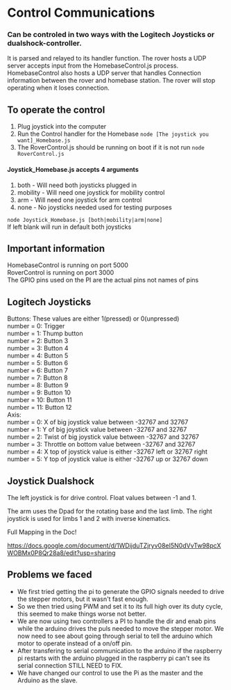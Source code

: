 # Control Communications  
### Can be controled in two ways with the Logitech Joysticks or dualshock-controller.  
 It is parsed and relayed to its handler function.  The rover hosts a UDP server accepts input from the HomebaseControl.js process. HomebaseControl also hosts a UDP server that handles Connection information between the rover and homebase station.  The rover will stop operating when it loses connection.  

## To operate the control  
1. Plug joystick into the computer
2. Run the Control handler for the Homebase  ```node [The joystick you want]_Homebase.js```
3. The RoverControl.js should be running on boot if it is not run  ```node RoverControl.js```  

#### Joystick_Homebase.js accepts 4 arguments
1. both - Will need both joysticks plugged in  
2. mobility - Will need one joystick for mobility control  
3. arm - Will need one joystick for arm control  
4. none - No joysticks needed used for testing purposes  

```node Joystick_Homebase.js [both|mobility|arm|none]```  
If left blank will run in default both joysticks  

## Important information  
HomebaseControl is running on port 5000  
RoverControl    is running on port 3000  
The GPIO pins used on the PI are the actual pins not names of pins  

## Logitech Joysticks
Buttons:    These values are either 1(pressed) or 0(unpressed)  
number = 0: Trigger  
number = 1: Thump button  
number = 2: Button 3  
number = 3: Button 4  
number = 4: Button 5  
number = 5: Button 6  
number = 6: Button 7  
number = 7: Button 8  
number = 8: Button 9  
number = 9: Button 10  
number = 10: Button 11  
number = 11: Button 12  
Axis:  
number = 0: X of big joystick value between -32767 and 32767  
number = 1: Y of big joystick value between -32767 and 32767  
number = 2: Twist of big joystick value between -32767 and 32767  
number = 3: Throttle on bottom value between -32767 and 32767  
number = 4: X top of joystick value is either -32767 left or 32767 right  
number = 5: Y top of joystick value is either -32767 up or 32767 down  

## Joystick Dualshock  
The left joystick is for drive control. Float values between -1 and 1.

The arm uses the Dpad for the rotating base and the last limb. The right joystick is used for limbs 1 and 2 with inverse kinematics.

Full Mapping in the Doc!

https://docs.google.com/document/d/1WDijduTZjryv08eI5N0dVvTw98pcXWOBMx0P8Qr28a8/edit?usp=sharing

## Problems we faced  
- We first tried getting the pi to generate the GPIO signals needed to drive the stepper motors, but it wasn't fast enough.  
- So we then tried using PWM and set it to its full high over its duty cycle, this seemed to make things worse not better.
- We are now using two controllers a PI to handle the dir and enab pins while the arduino drives the puls needed to move the stepper motor.
We now need to see about going through serial to tell the arduino which motor to operate instead of a on/off pin.  
- After transfering to serial communication to the arduino if the raspberry pi restarts with the arduino plugged in the raspberry pi can't see its serial connection STILL NEED to FIX.
- We have changed our control to use the Pi as the master and the Arduino as the slave.

